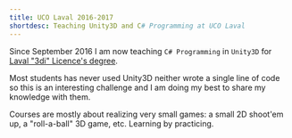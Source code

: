 ```yaml
---
title: UCO Laval 2016-2017
shortdesc: Teaching Unity3D and C# Programming at UCO Laval
---
```


Since September 2016 I am now teaching `C# Programming` in `Unity3D` for [Laval "3di" Licence's degree](http://www.laval3di.org/).

Most students has never used Unity3D neither wrote a single line of code so this is an interesting challenge and I am doing my best to share my knowledge with them.

Courses are mostly about realizing very small games: a small 2D shoot'em up, a "roll-a-ball" 3D game, etc. Learning by practicing.
